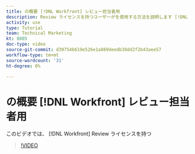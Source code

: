 ```yaml
---
title: の概要 [!DNL Workfront] レビュー担当者用
description: Review ライセンスを持つユーザーがを使用する方法を説明します [!DNL  Workfront].
activity: use
type: Tutorial
team: Technical Marketing
kt: 8805
doc-type: video
source-git-commit: d39754b619e526e1a869deedb38dd2f2b43aee57
workflow-type: tm+mt
source-wordcount: '31'
ht-degree: 0%

---
```


# の概要 [!DNL Workfront] レビュー担当者用

このビデオでは、 [!DNL  Workfront] Review ライセンスを持つ

>[!VIDEO](https://video.tv.adobe.com/v/335106/?quality=12)
